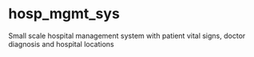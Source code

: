 # hosp_mgmt_sys
Small scale hospital management system with patient vital signs, doctor diagnosis and hospital locations
